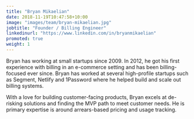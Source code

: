 ```yaml
---
title: "Bryan Mikaelian"
date: 2018-11-19T10:47:58+10:00
image: "images/team/bryan-mikaelian.jpg"
jobtitle: "Founder / Billing Engineer"
linkedinurl: "https://www.linkedin.com/in/bryanmikaelian"
promoted: true
weight: 1
---
```


Bryan has working at small startups since 2009. In 2012, he got his first experience with billing in an e-commerce setting and has been billing-focused ever since. Bryan has worked at several high-profile startups such as Segment, Netlify and 1Password where he helped build and scale out billing systems.

With a love for building customer-facing products, Bryan excels at de-risking solutions and finding the MVP path to meet customer needs. He is primary expertise is around arrears-based pricing and usage tracking.
